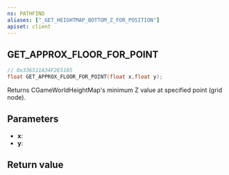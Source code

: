 ```yaml
---
ns: PATHFIND
aliases: ["_GET_HEIGHTMAP_BOTTOM_Z_FOR_POSITION"]
apiset: client
---
```

## GET_APPROX_FLOOR_FOR_POINT

```c
// 0x336511A34F2E5185
float GET_APPROX_FLOOR_FOR_POINT(float x,float y);
```

Returns CGameWorldHeightMap's minimum Z value at specified point (grid node).

## Parameters
* **x**:
* **y**:

## Return value

